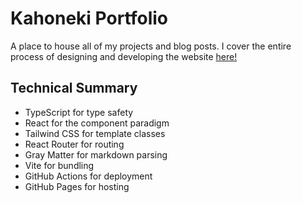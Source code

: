 # Kahoneki Portfolio
A place to house all of my projects and blog posts.
I cover the entire process of designing and developing the website [here!](https://kahoneki.com/#/blog/Kahoneki.com%20-%20Development%20Journey)

## Technical Summary
- TypeScript for type safety
- React for the component paradigm
- Tailwind CSS for template classes
- React Router for routing
- Gray Matter for markdown parsing
- Vite for bundling
- GitHub Actions for deployment
- GitHub Pages for hosting
